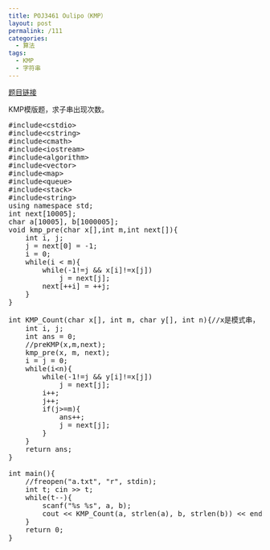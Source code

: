 ```yaml
---
title: POJ3461 Oulipo（KMP）
layout: post
permalink: /111
categories:
  - 算法
tags:
  - KMP
  - 字符串
---
```

<a href="http://poj.org/problem?id=3461" target="_blank">题目链接</a>

KMP模版题，求子串出现次数。

<pre class="brush: cpp; title: ; notranslate" title="">#include&lt;cstdio&gt;
#include&lt;cstring&gt;
#include&lt;cmath&gt;
#include&lt;iostream&gt;
#include&lt;algorithm&gt;
#include&lt;vector&gt;
#include&lt;map&gt;
#include&lt;queue&gt;
#include&lt;stack&gt;
#include&lt;string&gt;
using namespace std;
int next[10005];
char a[10005], b[1000005];
void kmp_pre(char x[],int m,int next[]){
    int i, j;
    j = next[0] = -1;
    i = 0;
    while(i &lt; m){
        while(-1!=j && x[i]!=x[j])
            j = next[j];
        next[++i] = ++j;
    }
}

int KMP_Count(char x[], int m, char y[], int n){//x是模式串， y是主串
    int i, j;
    int ans = 0;
    //preKMP(x,m,next);
    kmp_pre(x, m, next);
    i = j = 0;
    while(i&lt;n){
        while(-1!=j && y[i]!=x[j])
            j = next[j];
        i++;
        j++;
        if(j&gt;=m){
            ans++;
            j = next[j];
        }
    }
    return ans;
}

int main(){
    //freopen("a.txt", "r", stdin);
    int t; cin &gt;&gt; t;
    while(t--){
        scanf("%s %s", a, b);
        cout &lt;&lt; KMP_Count(a, strlen(a), b, strlen(b)) &lt;&lt; endl;
    }
    return 0;
}
</pre>